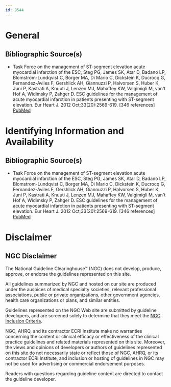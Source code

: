 ```yaml
---
id: 9544
---
```


# General

## Bibliographic Source(s)

- Task Force on the management of ST-segment elevation acute myocardial infarction of the ESC, Steg PG, James SK, Atar D, Badano LP, Blomstrom-Lundqvist C, Borger MA, Di Mario C, Dickstein K, Ducrocq G, Fernandez-Aviles F, Gershlick AH, Giannuzzi P, Halvorsen S, Huber K, Juni P, Kastrati A, Knuuti J, Lenzen MJ, Mahaffey KW, Valgimigli M, van't Hof A, Widimsky P, Zahger D. ESC guidelines for the management of acute myocardial infarction in patients presenting with ST-segment elevation. Eur Heart J. 2012 Oct;33(20):2569-619. [346 references] [ PubMed ](http://www.ncbi.nlm.nih.gov/entrez/query.fcgi?cmd=Retrieve&db=pubmed&dopt=Abstract&list_uids=22922416)

# Identifying Information and Availability

## Bibliographic Source(s)

- Task Force on the management of ST-segment elevation acute myocardial infarction of the ESC, Steg PG, James SK, Atar D, Badano LP, Blomstrom-Lundqvist C, Borger MA, Di Mario C, Dickstein K, Ducrocq G, Fernandez-Aviles F, Gershlick AH, Giannuzzi P, Halvorsen S, Huber K, Juni P, Kastrati A, Knuuti J, Lenzen MJ, Mahaffey KW, Valgimigli M, van't Hof A, Widimsky P, Zahger D. ESC guidelines for the management of acute myocardial infarction in patients presenting with ST-segment elevation. Eur Heart J. 2012 Oct;33(20):2569-619. [346 references] [ PubMed ](http://www.ncbi.nlm.nih.gov/entrez/query.fcgi?cmd=Retrieve&db=pubmed&dopt=Abstract&list_uids=22922416)

# Disclaimer

## NGC Disclaimer

The National Guideline Clearinghouse™ (NGC) does not develop, produce, approve, or endorse the guidelines represented on this site.

All guidelines summarized by NGC and hosted on our site are produced under the auspices of medical specialty societies, relevant professional associations, public or private organizations, other government agencies, health care organizations or plans, and similar entities.

Guidelines represented on the NGC Web site are submitted by guideline developers, and are screened solely to determine that they meet the [NGC Inclusion Criteria](/help-and-about/summaries/inclusion-criteria).

NGC, AHRQ, and its contractor ECRI Institute make no warranties concerning the content or clinical efficacy or effectiveness of the clinical practice guidelines and related materials represented on this site. Moreover, the views and opinions of developers or authors of guidelines represented on this site do not necessarily state or reflect those of NGC, AHRQ, or its contractor ECRI Institute, and inclusion or hosting of guidelines in NGC may not be used for advertising or commercial endorsement purposes.

Readers with questions regarding guideline content are directed to contact the guideline developer.

